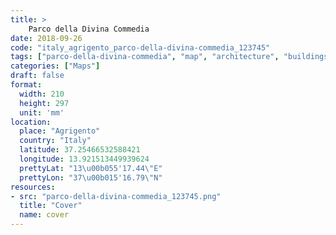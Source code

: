 ```yaml
---
title: > 
    Parco della Divina Commedia
date: 2018-09-26
code: "italy_agrigento_parco-della-divina-commedia_123745"
tags: ["parco-della-divina-commedia", "map", "architecture", "buildings", "Agrigento", "Italy"]
categories: ["Maps"]
draft: false
format:
  width: 210
  height: 297
  unit: 'mm'
location:
  place: "Agrigento"
  country: "Italy"
  latitude: 37.25466532588421
  longitude: 13.921513449939624
  prettyLat: "13\u00b055'17.44\"E"
  prettyLon: "37\u00b015'16.79\"N"
resources:
- src: "parco-della-divina-commedia_123745.png"
  title: "Cover"
  name: cover
---
```

